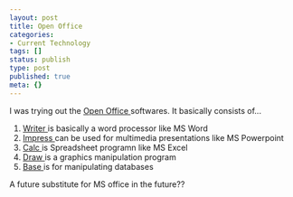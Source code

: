 ```yaml
---
layout: post
title: Open Office
categories:
- Current Technology
tags: []
status: publish
type: post
published: true
meta: {}
---
```

I was trying out the [Open Office ](http://www.openoffice.org/)softwares. It basically consists of...

1. [Writer ](http://www.openoffice.org/product/writer.html)is basically a word processor like MS Word
2. [Impress ](http://www.openoffice.org/product/impress.html)can be used for multimedia presentations like MS Powerpoint
3. [Calc ](http://www.openoffice.org/product/calc.html)is Spreadsheet programn like MS Excel
4. [Draw ](http://www.openoffice.org/product/draw.html)is a graphics manipulation program
5. [Base ](http://www.openoffice.org/product/base.html)is for manipulating databases

A future substitute for MS office in the future??
